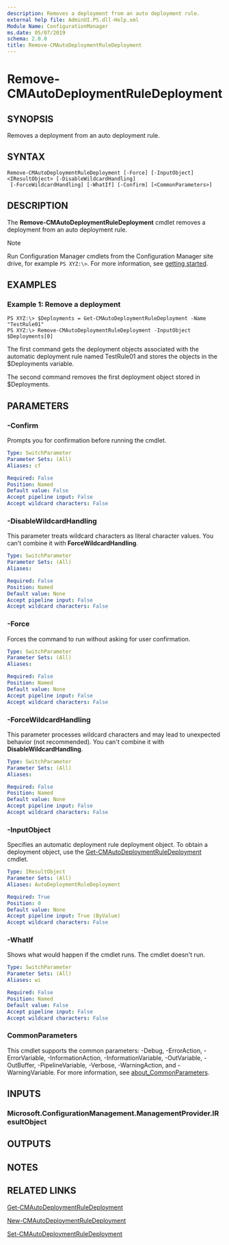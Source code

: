 ```yaml
---
description: Removes a deployment from an auto deployment rule.
external help file: AdminUI.PS.dll-Help.xml
Module Name: ConfigurationManager
ms.date: 05/07/2019
schema: 2.0.0
title: Remove-CMAutoDeploymentRuleDeployment
---
```


# Remove-CMAutoDeploymentRuleDeployment

## SYNOPSIS
Removes a deployment from an auto deployment rule.

## SYNTAX

```
Remove-CMAutoDeploymentRuleDeployment [-Force] [-InputObject] <IResultObject> [-DisableWildcardHandling]
 [-ForceWildcardHandling] [-WhatIf] [-Confirm] [<CommonParameters>]
```

## DESCRIPTION
The **Remove-CMAutoDeploymentRuleDeployment** cmdlet removes a deployment from an auto deployment rule.

> [!NOTE]
> Run Configuration Manager cmdlets from the Configuration Manager site drive, for example `PS XYZ:\>`. For more information, see [getting started](/powershell/sccm/overview).

## EXAMPLES

### Example 1: Remove a deployment
```
PS XYZ:\> $Deployments = Get-CMAutoDeploymentRuleDeployment -Name "TestRule01"
PS XYZ:\> Remove-CMAutoDeploymentRuleDeployment -InputObject $Deployments[0]
```

The first command gets the deployment objects associated with the automatic deployment rule named TestRule01 and stores the objects in the $Deployments variable.

The second command removes the first deployment object stored in $Deployments.

## PARAMETERS

### -Confirm
Prompts you for confirmation before running the cmdlet.

```yaml
Type: SwitchParameter
Parameter Sets: (All)
Aliases: cf

Required: False
Position: Named
Default value: False
Accept pipeline input: False
Accept wildcard characters: False
```

### -DisableWildcardHandling

This parameter treats wildcard characters as literal character values. You can't combine it with **ForceWildcardHandling**.

```yaml
Type: SwitchParameter
Parameter Sets: (All)
Aliases:

Required: False
Position: Named
Default value: None
Accept pipeline input: False
Accept wildcard characters: False
```

### -Force
Forces the command to run without asking for user confirmation.

```yaml
Type: SwitchParameter
Parameter Sets: (All)
Aliases:

Required: False
Position: Named
Default value: None
Accept pipeline input: False
Accept wildcard characters: False
```

### -ForceWildcardHandling

This parameter processes wildcard characters and may lead to unexpected behavior (not recommended). You can't combine it with **DisableWildcardHandling**.

```yaml
Type: SwitchParameter
Parameter Sets: (All)
Aliases:

Required: False
Position: Named
Default value: None
Accept pipeline input: False
Accept wildcard characters: False
```

### -InputObject
Specifies an automatic deployment rule deployment object.
To obtain a deployment object, use the [Get-CMAutoDeploymentRuleDeployment](Get-CMAutoDeploymentRuleDeployment.md) cmdlet.

```yaml
Type: IResultObject
Parameter Sets: (All)
Aliases: AutoDeploymentRuleDeployment

Required: True
Position: 0
Default value: None
Accept pipeline input: True (ByValue)
Accept wildcard characters: False
```

### -WhatIf

Shows what would happen if the cmdlet runs. The cmdlet doesn't run.

```yaml
Type: SwitchParameter
Parameter Sets: (All)
Aliases: wi

Required: False
Position: Named
Default value: False
Accept pipeline input: False
Accept wildcard characters: False
```

### CommonParameters
This cmdlet supports the common parameters: -Debug, -ErrorAction, -ErrorVariable, -InformationAction, -InformationVariable, -OutVariable, -OutBuffer, -PipelineVariable, -Verbose, -WarningAction, and -WarningVariable. For more information, see [about_CommonParameters](http://go.microsoft.com/fwlink/?LinkID=113216).

## INPUTS

### Microsoft.ConfigurationManagement.ManagementProvider.IResultObject
## OUTPUTS

## NOTES

## RELATED LINKS

[Get-CMAutoDeploymentRuleDeployment](Get-CMAutoDeploymentRuleDeployment.md)

[New-CMAutoDeploymentRuleDeployment](New-CMAutoDeploymentRuleDeployment.md)

[Set-CMAutoDeploymentRuleDeployment](Set-CMAutoDeploymentRuleDeployment.md)
